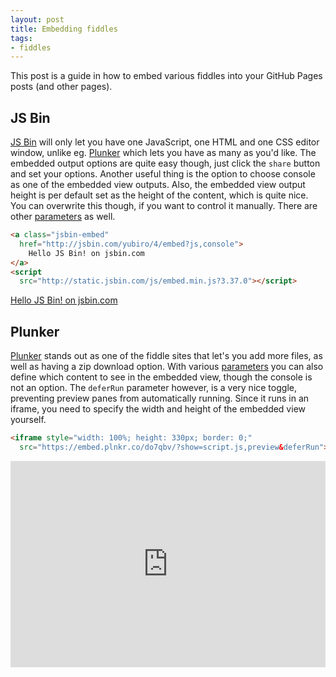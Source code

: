 ```yaml
---
layout: post
title: Embedding fiddles
tags:
- fiddles
---
```


This post is a guide in how to embed various fiddles into your GitHub Pages posts (and other pages).

## JS Bin
[JS Bin](http://jsbin.com) will only let you have one JavaScript, one HTML and one CSS editor window, unlike eg. [Plunker](https://plnkr.co) which lets you have as many as you'd like. The embedded output options are quite easy though, just click the `share` button and set your options. Another useful thing is the option to choose console as one of the embedded view outputs. Also, the embedded view output height is per default set as the height of the content, which is quite nice. You can overwrite this though, if you want to control it manually. There are other [parameters](http://jsbin.com/help/how-can-i-embed-jsbin) as well.

```html
<a class="jsbin-embed"
  href="http://jsbin.com/yubiro/4/embed?js,console">
    Hello JS Bin! on jsbin.com
</a>
<script 
  src="http://static.jsbin.com/js/embed.min.js?3.37.0"></script>
```
<a class="jsbin-embed" href="http://jsbin.com/yubiro/2/embed?js,console">Hello JS Bin! on jsbin.com</a><script src="http://static.jsbin.com/js/embed.min.js?3.37.0"></script>

## Plunker
[Plunker](https://plnkr.co) stands out as one of the fiddle sites that let's you add more files, as well as having a zip download option. With various [parameters](https://ggoodman.gitbooks.io/plunker/content/embed.html) you can also define which content to see in the embedded view, though the console is not an option. The `deferRun` parameter however, is a very nice toggle, preventing preview panes from automatically running. Since it runs in an iframe, you need to specify the width and height of the embedded view yourself.

```html
<iframe style="width: 100%; height: 330px; border: 0;" 
  src="https://embed.plnkr.co/do7qbv/?show=script.js,preview&deferRun"></iframe>
```
<iframe style="width: 100%; height: 330px; border: 0;"
  src="https://embed.plnkr.co/do7qbv/?show=script.js,preview&deferRun"></iframe>
